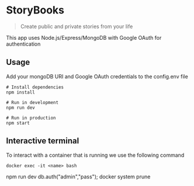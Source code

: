 # StoryBooks

> Create public and private stories from your life

This app uses Node.js/Express/MongoDB with Google OAuth for authentication

## Usage

Add your mongoDB URI and Google OAuth credentials to the config.env file

```
# Install dependencies
npm install

# Run in development
npm run dev

# Run in production
npm start
```
## Interactive terminal
To interact with a container that is running we use the following command

```
docker exec -it <name> bash
```
npm run dev
db.auth("admin","pass");
docker system prune